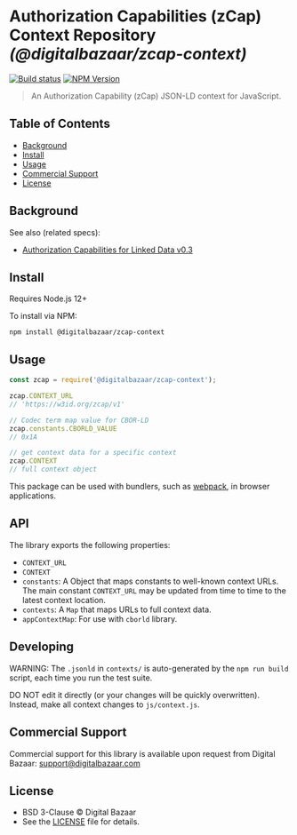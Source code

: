 # Authorization Capabilities (zCap) Context Repository _(@digitalbazaar/zcap-context)_

[![Build status](https://img.shields.io/github/actions/workflow/status/digitalbazaar/zcap-context/main.yml)](https://github.com/digitalbazaar/zcap-context/actions/workflow/main.yml)
[![NPM Version](https://img.shields.io/npm/v/@digitalbazaar/zcap-context.svg)](https://npm.im/@digitalbazaar/zcap-context)

> An Authorization Capability (zCap) JSON-LD context for JavaScript.

## Table of Contents

- [Background](#background)
- [Install](#install)
- [Usage](#usage)
- [Commercial Support](#commercial-support)
- [License](#license)

## Background

See also (related specs):

* [Authorization Capabilities for Linked Data v0.3](https://w3c-ccg.github.io/zcap-ld/)

## Install

Requires Node.js 12+

To install via NPM:

```
npm install @digitalbazaar/zcap-context
```

## Usage

```js
const zcap = require('@digitalbazaar/zcap-context');

zcap.CONTEXT_URL
// 'https://w3id.org/zcap/v1'

// Codec term map value for CBOR-LD
zcap.constants.CBORLD_VALUE
// 0x1A

// get context data for a specific context
zcap.CONTEXT
// full context object
```

This package can be used with bundlers, such as [webpack][], in browser
applications.

## API

The library exports the following properties:
- `CONTEXT_URL`
- `CONTEXT`
- `constants`: A Object that maps constants to well-known context URLs. The
  main constant `CONTEXT_URL` may be updated from time to time to the
  latest context location.
- `contexts`: A `Map` that maps URLs to full context data.
- `appContextMap`: For use with `cborld` library.

## Developing

WARNING: The `.jsonld` in `contexts/` is auto-generated by the `npm run build` script,
each time you run the test suite.

DO NOT edit it directly (or your changes will be quickly overwritten).
Instead, make all context changes to `js/context.js`.

## Commercial Support

Commercial support for this library is available upon request from
Digital Bazaar: support@digitalbazaar.com

## License

- BSD 3-Clause © Digital Bazaar
- See the [LICENSE](./LICENSE) file for details.

[webpack]: https://webpack.js.org/
